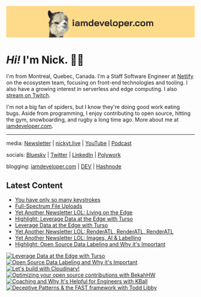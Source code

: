 <a href="https://iamdeveloper.com" title="My website"><img src="github-banner.png" alt="An alpaca grinning with the words livecoding.ca beside them" /></a>

# <em>Hi!</em> I'm Nick. 👋🏻

I'm from Montreal, Quebec, Canada. I'm a Staff Software Engineer at [Netlify](https://netlify.com/) on the ecosystem team, focusing on front-end technologies and tooling. I also have a growing interest in serverless and edge computing. I also [stream on Twitch](https://iamdeveloper.live/).

I'm not a big fan of spiders, but I know they're doing good work eating bugs. Aside from programming, I enjoy contributing to open source, hitting the gym, snowboarding, and rugby a long time ago. More about me at [iamdeveloper.com](https://iamdeveloper.com).


----


media: [Newsletter](https://www.iamdeveloper.com/pages/newsletter/) | [nickyt.live](https://nickyt.live) | [YouTube](https://www.youtube.com/channel/UCBLlEq0co24VFJIMEHNcPOQ) | [Podcast](https://pod.iamdeveloper.com)

socials: [Bluesky](https://staging.bsky.app/profile/nickyt.online) | [Twitter](https://twitter.com/nickytonline) | [LinkedIn](https://www.linkedin.com/in/nickytonline) | [Polywork](https://timeline.iamdeveloper.com)

blogging: [iamdeveloper.com](https://iamdeveloper.com) | [DEV](https://dev.to/nickytonline) | [Hashnode](https://hashnode.iamdeveloper.com)

## Latest Content

<!-- BLOG-POST-LIST:START -->
- [You have only so many keystrokes](https://www.twitch.tv/videos/1846350731)
- [Full-Spectrum File Uploads](https://www.twitch.tv/videos/1846179523)
- [Yet Another Newsletter LOL: Living on the Edge](https://buttondown.email/nickytonline/archive/yet-another-newsletter-lol-5547/)
- [Highlight: Leverage Data at the Edge with Turso](https://www.twitch.tv/videos/1841212093)
- [Leverage Data at the Edge with Turso](https://www.twitch.tv/videos/1841077726)
- [Yet Another Newsletter LOL: RenderATL, RenderATL, RenderATL](https://buttondown.email/nickytonline/archive/yet-another-newsletter-lol-renderatl-renderatl/)
- [Yet Another Newsletter LOL: Images, AI &amp; Labelling](https://buttondown.email/nickytonline/archive/yet-another-newsletter-lol-6263/)
- [Highlight: Open Source Data Labeling and Why it&#39;s Important](https://www.twitch.tv/videos/1829491376)
<!-- BLOG-POST-LIST:END -->

<!-- VIDEO-LIST:START --><div><a href="https://www.youtube.com/watch?v=uml_OyKtYHA" title="Leverage Data at the Edge with Turso"><img src="https://i2.ytimg.com/vi/uml_OyKtYHA/hqdefault.jpg" alt="Leverage Data at the Edge with Turso" width="360" height="270" /></a>&nbsp;&nbsp;<a href="https://www.youtube.com/watch?v=y6QZbgCZAVI" title="Open Source Data Labeling and Why it's Important"><img src="https://i2.ytimg.com/vi/y6QZbgCZAVI/hqdefault.jpg" alt="Open Source Data Labeling and Why it's Important" width="360" height="270" /></a>&nbsp;&nbsp;<a href="https://www.youtube.com/watch?v=6Bn57GyXNeo" title="Let's build with Cloudinary!"><img src="https://i3.ytimg.com/vi/6Bn57GyXNeo/hqdefault.jpg" alt="Let's build with Cloudinary!" width="360" height="270" /></a>&nbsp;&nbsp;<a href="https://www.youtube.com/watch?v=1WlE670Pm1s" title="Optimizing your open source contributions with BekahHW"><img src="https://i2.ytimg.com/vi/1WlE670Pm1s/hqdefault.jpg" alt="Optimizing your open source contributions with BekahHW" width="360" height="270" /></a>&nbsp;&nbsp;<a href="https://www.youtube.com/watch?v=Jq-TE76gHt8" title="Coaching and Why It's Helpful for Engineers with KBall"><img src="https://i3.ytimg.com/vi/Jq-TE76gHt8/hqdefault.jpg" alt="Coaching and Why It's Helpful for Engineers with KBall" width="360" height="270" /></a>&nbsp;&nbsp;<a href="https://www.youtube.com/watch?v=dBNwq3rPJlQ" title="Deceptive Patterns & the FAST framework with Todd Libby"><img src="https://i1.ytimg.com/vi/dBNwq3rPJlQ/hqdefault.jpg" alt="Deceptive Patterns & the FAST framework with Todd Libby" width="360" height="270" /></a>&nbsp;&nbsp;</div><!-- VIDEO-LIST:END -->
